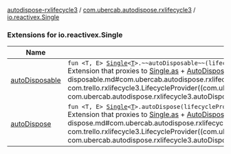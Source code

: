 [autodispose-rxlifecycle3](../../index.md) / [com.ubercab.autodispose.rxlifecycle3](../index.md) / [io.reactivex.Single](./index.md)

### Extensions for io.reactivex.Single

| Name | Summary |
|---|---|
| [autoDisposable](auto-disposable.md) | `fun <T, E> `[`Single`](http://reactivex.io/RxJava/2.x/javadoc/io/reactivex/Single.html)`<`[`T`](auto-disposable.md#T)`>.~~autoDisposable~~(lifecycleProvider: LifecycleProvider<`[`E`](auto-disposable.md#E)`>, event: `[`E`](auto-disposable.md#E)`? = null): SingleSubscribeProxy<`[`T`](auto-disposable.md#T)`>`<br>Extension that proxies to [Single.as](http://reactivex.io/RxJava/2.x/javadoc/io/reactivex/Single.html) + [AutoDispose.autoDisposable](#) and takes an [event](auto-disposable.md#com.ubercab.autodispose.rxlifecycle3$autoDisposable(io.reactivex.Single((com.ubercab.autodispose.rxlifecycle3.autoDisposable.T)), com.trello.rxlifecycle3.LifecycleProvider((com.ubercab.autodispose.rxlifecycle3.autoDisposable.E)), com.ubercab.autodispose.rxlifecycle3.autoDisposable.E)/event) when subscription will be disposed. |
| [autoDispose](auto-dispose.md) | `fun <T, E> `[`Single`](http://reactivex.io/RxJava/2.x/javadoc/io/reactivex/Single.html)`<`[`T`](auto-dispose.md#T)`>.autoDispose(lifecycleProvider: LifecycleProvider<`[`E`](auto-dispose.md#E)`>, event: `[`E`](auto-dispose.md#E)`? = null): SingleSubscribeProxy<`[`T`](auto-dispose.md#T)`>`<br>Extension that proxies to [Single.as](http://reactivex.io/RxJava/2.x/javadoc/io/reactivex/Single.html) + [AutoDispose.autoDisposable](#) and takes an [event](auto-dispose.md#com.ubercab.autodispose.rxlifecycle3$autoDispose(io.reactivex.Single((com.ubercab.autodispose.rxlifecycle3.autoDispose.T)), com.trello.rxlifecycle3.LifecycleProvider((com.ubercab.autodispose.rxlifecycle3.autoDispose.E)), com.ubercab.autodispose.rxlifecycle3.autoDispose.E)/event) when subscription will be disposed. |
